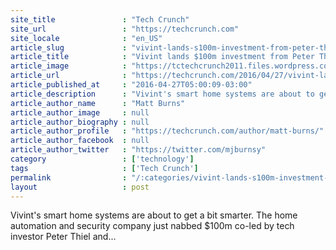```yaml
---
site_title               : "Tech Crunch"
site_url                 : "https://techcrunch.com"
site_locale              : "en_US"
article_slug             : "vivint-lands-s100m-investment-from-peter-thiel-and-solamere-capital"
article_title            : "Vivint lands $100m investment from Peter Thiel and Solamere Capital"
article_image            : "https://tctechcrunch2011.files.wordpress.com/2016/04/16.png?w=764&h=400&crop=1"
article_url              : "https://techcrunch.com/2016/04/27/vivint-lands-100m-investment-from-peter-thiel-and-solamere-capital/"
article_published_at     : "2016-04-27T05:00:09-03:00"
article_description      : "Vivint's smart home systems are about to get a bit smarter. The home automation and security company just nabbed $100m co-led by tech investor Peter Thiel and..."
article_author_name      : "Matt Burns"
article_author_image     : null
article_author_biography : null
article_author_profile   : "https://techcrunch.com/author/matt-burns/"
article_author_facebook  : null
article_author_twitter   : "https://twitter.com/mjburnsy"
category                 : ['technology']
tags                     : ['Tech Crunch']
permalink                : "/:categories/vivint-lands-s100m-investment-from-peter-thiel-and-solamere-capital/"
layout                   : post
---
```


Vivint's smart home systems are about to get a bit smarter. The home automation and security company just nabbed $100m co-led by tech investor Peter Thiel and...
